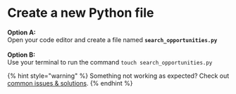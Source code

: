 # Create a new Python file

**Option A:** \
Open your code editor and create a file named **`search_opportunities.py`**\
\
**Option B:** \
Use your terminal to run the command `touch search_opportunities.py`&#x20;

{% hint style="warning" %}
Something not working as expected? Check out [common issues & solutions](../common-issues-and-solutions.md).&#x20;
{% endhint %}
